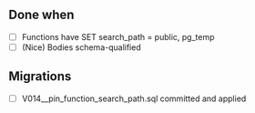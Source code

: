 <!--
seed-uid: SEC-003
parent_uid: SEC-000
title: Pin function search_path to public, pg_temp
type: Chore
area: db
priority: P1
status: Todo
project: main
-->
## Done when
- [ ] Functions have SET search_path = public, pg_temp
- [ ] (Nice) Bodies schema-qualified
## Migrations
- [ ] V014__pin_function_search_path.sql committed and applied
